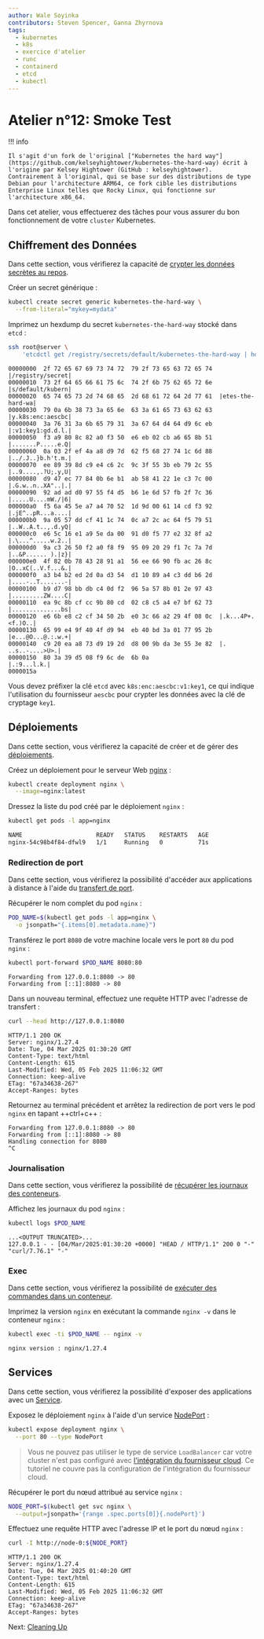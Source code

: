 ```yaml
---
author: Wale Soyinka
contributors: Steven Spencer, Ganna Zhyrnova
tags:
  - kubernetes
  - k8s
  - exercice d'atelier
  - runc
  - containerd
  - etcd
  - kubectl
---
```


# Atelier n°12: Smoke Test

!!! info

    Il s'agit d'un fork de l'original ["Kubernetes the hard way"](https://github.com/kelseyhightower/kubernetes-the-hard-way) écrit à l'origine par Kelsey Hightower (GitHub : kelseyhightower). Contrairement à l'original, qui se base sur des distributions de type Debian pour l'architecture ARM64, ce fork cible les distributions Enterprise Linux telles que Rocky Linux, qui fonctionne sur l'architecture x86_64.

Dans cet atelier, vous effectuerez des tâches pour vous assurer du bon fonctionnement de votre `cluster` Kubernetes.

## Chiffrement des Données

Dans cette section, vous vérifierez la capacité de [crypter les données secrètes au repos](https://kubernetes.io/docs/tasks/administer-cluster/encrypt-data/#verifying-that-data-is-encrypted).

Créer un secret générique :

```bash
kubectl create secret generic kubernetes-the-hard-way \
  --from-literal="mykey=mydata"
```

Imprimez un hexdump du secret `kubernetes-the-hard-way` stocké dans `etcd` :

```bash
ssh root@server \
    'etcdctl get /registry/secrets/default/kubernetes-the-hard-way | hexdump -C'
```

```text
00000000  2f 72 65 67 69 73 74 72  79 2f 73 65 63 72 65 74  |/registry/secret|
00000010  73 2f 64 65 66 61 75 6c  74 2f 6b 75 62 65 72 6e  |s/default/kubern|
00000020  65 74 65 73 2d 74 68 65  2d 68 61 72 64 2d 77 61  |etes-the-hard-wa|
00000030  79 0a 6b 38 73 3a 65 6e  63 3a 61 65 73 63 62 63  |y.k8s:enc:aescbc|
00000040  3a 76 31 3a 6b 65 79 31  3a 67 64 d4 64 d9 6c eb  |:v1:key1:gd.d.l.|
00000050  f3 a9 80 8c 82 a0 f3 50  e6 eb 02 cb a6 65 8b 51  |.......P.....e.Q|
00000060  0a 03 2f ef 4a a8 d9 7d  62 f5 68 27 74 1c 6d 88  |../.J..}b.h't.m.|
00000070  ee 89 39 8d c9 e4 c6 2c  9c 3f 55 3b eb 79 2c 55  |..9....,.?U;.y,U|
00000080  d9 47 ec 77 84 0b 6e b1  ab 58 41 22 1e c3 7c 00  |.G.w..n..XA"..|.|
00000090  92 ad ad d0 97 55 f4 d5  b6 1e 6d 57 fb 2f 7c 36  |.....U....mW./|6|
000000a0  f5 6a 45 5e a7 a4 70 52  1d 9d 00 61 14 cd f3 92  |.jE^..pR...a....|
000000b0  9a 05 57 dd cf 41 1c 74  0c a7 2c ac 64 f5 79 51  |..W..A.t..,.d.yQ|
000000c0  e6 5c 16 e1 a9 5e da 00  91 d0 f5 77 e2 32 8f a2  |.\...^.....w.2..|
000000d0  9a c3 26 50 f2 a0 f8 f9  95 09 20 29 f1 7c 7a 7d  |..&P...... ).|z}|
000000e0  4f 82 0b 78 43 28 91 a1  56 ee 66 90 fb ac 26 8c  |O..xC(..V.f...&.|
000000f0  a3 b4 b2 ed 2d 0a d3 54  d1 10 89 a4 c3 dd b6 2d  |....-..T.......-|
00000100  b9 d7 98 bb db c4 0d f2  96 5a 57 8b 01 2e 97 43  |.........ZW....C|
00000110  ea 9c 8b cf cc 9b 80 cd  02 c8 c5 a4 e7 bf 62 73  |..............bs|
00000120  e6 6b e8 c2 cf 34 50 2b  e0 3c 66 a2 29 4f 08 0c  |.k...4P+.<f.)O..|
00000130  65 99 e4 9f 40 4f d9 94  eb 40 bd 3a 01 77 95 2b  |e...@O...@.:.w.+|
00000140  c9 20 ea a8 73 d9 19 2d  d8 00 9b da 3e 55 3e 82  |. ..s..-....>U>.|
00000150  80 3a 39 d5 08 f9 6c de  6b 0a                    |.:9...l.k.|
0000015a
```

Vous devez préfixer la clé `etcd` avec `k8s:enc:aescbc:v1:key1`, ce qui indique l'utilisation du fournisseur `aescbc` pour crypter les données avec la clé de cryptage `key1`.

## Déploiements

Dans cette section, vous vérifierez la capacité de créer et de gérer des [déploiements](https://kubernetes.io/docs/concepts/workloads/controllers/deployment/).

Créez un déploiement pour le serveur Web [nginx](https://nginx.org/en/) :

```bash
kubectl create deployment nginx \
  --image=nginx:latest
```

Dressez la liste du pod créé par le déploiement `nginx` :

```bash
kubectl get pods -l app=nginx
```

```bash
NAME                     READY   STATUS    RESTARTS   AGE
nginx-54c98b4f84-dfwl9   1/1     Running   0          71s
```

### Redirection de port

Dans cette section, vous vérifierez la possibilité d'accéder aux applications à distance à l'aide du [transfert de port](https://kubernetes.io/docs/tasks/access-application-cluster/port-forward-access-application-cluster/).

Récupérer le nom complet du pod `nginx` :

```bash
POD_NAME=$(kubectl get pods -l app=nginx \
  -o jsonpath="{.items[0].metadata.name}")
```

Transférez le port `8080` de votre machine locale vers le port `80` du pod `nginx` :

```bash
kubectl port-forward $POD_NAME 8080:80
```

```text
Forwarding from 127.0.0.1:8080 -> 80
Forwarding from [::1]:8080 -> 80
```

Dans un nouveau terminal, effectuez une requête HTTP avec l'adresse de transfert :

```bash
curl --head http://127.0.0.1:8080
```

```text
HTTP/1.1 200 OK
Server: nginx/1.27.4
Date: Tue, 04 Mar 2025 01:30:20 GMT
Content-Type: text/html
Content-Length: 615
Last-Modified: Wed, 05 Feb 2025 11:06:32 GMT
Connection: keep-alive
ETag: "67a34638-267"
Accept-Ranges: bytes
```

Retournez au terminal précédent et arrêtez la redirection de port vers le pod `nginx` en tapant ++ctrl+c++ :

```text
Forwarding from 127.0.0.1:8080 -> 80
Forwarding from [::1]:8080 -> 80
Handling connection for 8080
^C
```

### Journalisation

Dans cette section, vous vérifierez la possibilité de [récupérer les journaux des conteneurs](https://kubernetes.io/docs/concepts/cluster-administration/logging/).

Affichez les journaux du pod `nginx` :

```bash
kubectl logs $POD_NAME
```

```text
...<OUTPUT TRUNCATED>...
127.0.0.1 - - [04/Mar/2025:01:30:20 +0000] "HEAD / HTTP/1.1" 200 0 "-" "curl/7.76.1" "-"
```

### Exec

Dans cette section, vous vérifierez la possibilité de [exécuter des commandes dans un conteneur](https://kubernetes.io/docs/tasks/debug-application-cluster/get-shell-running-container/#running-individual-commands-in-a-container).

Imprimez la version `nginx` en exécutant la commande `nginx -v` dans le conteneur `nginx` :

```bash
kubectl exec -ti $POD_NAME -- nginx -v
```

```text
nginx version : nginx/1.27.4   
```

## Services

Dans cette section, vous vérifierez la possibilité d'exposer des applications avec un [Service](https://kubernetes.io/docs/concepts/services-networking/service/).

Exposez le déploiement `nginx` à l'aide d'un service [NodePort](https://kubernetes.io/docs/concepts/services-networking/service/#type-nodeport) :

```bash
kubectl expose deployment nginx \
  --port 80 --type NodePort
```

> Vous ne pouvez pas utiliser le type de service `LoadBalancer` car votre cluster n'est pas configuré avec [l'intégration du fournisseur cloud](https://kubernetes.io/docs/getting-started-guides/scratch/#cloud-provider). Ce tutoriel ne couvre pas la configuration de l'intégration du fournisseur cloud.

Récupérer le port du nœud attribué au service `nginx` :

```bash
NODE_PORT=$(kubectl get svc nginx \
  --output=jsonpath='{range .spec.ports[0]}{.nodePort}')
```

Effectuez une requête HTTP avec l'adresse IP et le port du nœud `nginx` :

```bash
curl -I http://node-0:${NODE_PORT}
```

```text
HTTP/1.1 200 OK
Server: nginx/1.27.4
Date: Tue, 04 Mar 2025 01:40:20 GMT
Content-Type: text/html
Content-Length: 615
Last-Modified: Wed, 05 Feb 2025 11:06:32 GMT
Connection: keep-alive
ETag: "67a34638-267"
Accept-Ranges: bytes
```

Next: [Cleaning Up](lab13-cleanup.md)
